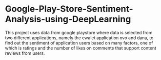 # Google-Play-Store-Sentiment-Analysis-using-DeepLearning
This project uses data from google playstore where data is selected from two different applications, namely the ewalet application ovo  and dana, to find out the sentiment of application users based on many factors, one of which is ratings and the number of likes on comments that support content reviews from users.
